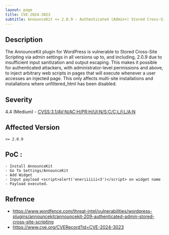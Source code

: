 ```yaml
---
layout: page
title: CVE-2024-3023
subtitle: AnnounceKit <= 2.0.9 - Authenticated (Admin+) Stored Cross-Site Scripting
---
```

## Description
The AnnounceKit plugin for WordPress is vulnerable to Stored Cross-Site Scripting via admin settings in all versions up to, and including, 2.0.9 due to insufficient input sanitization and output escaping. This makes it possible for authenticated attackers, with administrator-level permissions and above, to inject arbitrary web scripts in pages that will execute whenever a user accesses an injected page. This only affects multi-site installations and installations where unfiltered_html has been disabled.

## Severity
 4.4 (Medium) - [CVSS:3.1/AV:N/AC:H/PR:H/UI:N/S:C/C:L/I:L/A:N](https://www.first.org/cvss/calculator/3.1#CVSS:3.1/AV:N/AC:H/PR:H/UI:N/S:C/C:L/I:L/A:N)

## Affected Version
    <= 2.0.9

## PoC :
```
- Install AnnounceKit
- Go To Settings/AnnounceKit
- Add Widget
- Input payload <script>alert('eneriiiiii<3')</script> on widget name
- Payload executed.
```

## Refrence
- https://www.wordfence.com/threat-intel/vulnerabilities/wordpress-plugins/announcekit/announcekit-209-authenticated-admin-stored-cross-site-scripting
- https://www.cve.org/CVERecord?id=CVE-2024-3023



